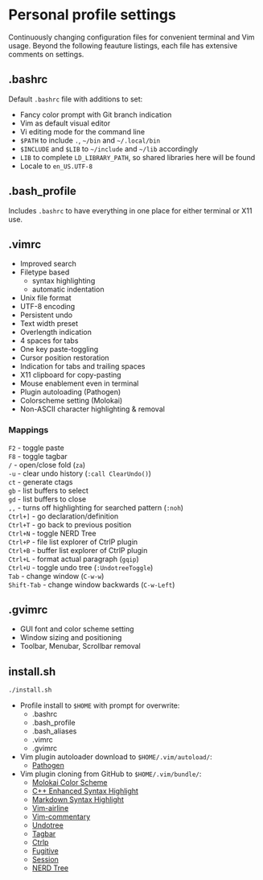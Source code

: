 # Personal profile settings

Continuously changing configuration files for convenient terminal and Vim
usage. Beyond the following feauture listings, each file has extensive comments
on settings.

## .bashrc

Default `.bashrc` file with additions to set:

- Fancy color prompt with Git branch indication
- Vim as default visual editor
- Vi editing mode for the command line
- `$PATH` to include `.`, `~/bin` and `~/.local/bin`
- `$INCLUDE` and `$LIB` to `~/include` and `~/lib` accordingly
- `LIB` to complete `LD_LIBRARY_PATH`, so shared libraries here will be found
- Locale to `en_US.UTF-8`

## .bash_profile

Includes `.bashrc` to have everything in one place for either terminal or X11
use.

## .vimrc

- Improved search
- Filetype based
    - syntax highlighting
    - automatic indentation
- Unix file format
- UTF-8 encoding
- Persistent undo
- Text width preset
- Overlength indication
- 4 spaces for tabs
- One key paste-toggling
- Cursor position restoration
- Indication for tabs and trailing spaces
- X11 clipboard for copy-pasting
- Mouse enablement even in terminal
- Plugin autoloading (Pathogen)
- Colorscheme setting (Molokai)
- Non-ASCII character highlighting & removal

### Mappings

`F2`     - toggle paste  
`F8`     - toggle tagbar  
`/`      - open/close fold (`za`)  
`-u`     - clear undo history (`:call ClearUndo()`)  
`ct`     - generate ctags  
`gb`     - list buffers to select  
`gd`     - list buffers to close  
`,,`     - turns off highlighting for searched pattern (`:noh`)  
`Ctrl+]` - go declaration/definition  
`Ctrl+T` - go back to previous position  
`Ctrl+N` - toggle NERD Tree  
`Ctrl+P` - file list explorer of CtrlP plugin  
`Ctrl+B` - buffer list explorer of CtrlP plugin  
`Ctrl+L` - format actual paragraph (`gqip`)  
`Ctrl+U` - toggle undo tree (`:UndotreeToggle`)  
`Tab`    - change window (`C-w-w`)  
`Shift-Tab` - change window backwards (`C-w-Left`)  

## .gvimrc

- GUI font and color scheme setting
- Window sizing and positioning
- Toolbar, Menubar, Scrollbar removal


## install.sh

```bash
./install.sh
```

- Profile install to `$HOME` with prompt for overwrite:
    - .bashrc
    - .bash_profile
    - .bash_aliases
    - .vimrc
    - .gvimrc
- Vim plugin autoloader download to `$HOME/.vim/autoload/`:
    - [Pathogen](https://tpo.pe/pathogen.vim)
- Vim plugin cloning from GitHub to `$HOME/.vim/bundle/`:
    - [Molokai Color Scheme](https://github.com/tomasr/molokai)
    - [C++ Enhanced Syntax Highlight](https://github.com/octol/vim-cpp-enhanced-highlight)
    - [Markdown Syntax Highlight](https://github.com/plasticboy/vim-markdown)
    - [Vim-airline](https://github.com/bling/vim-airline)
    - [Vim-commentary](https://github.com/tpope/vim-commentary)
    - [Undotree](https://github.com/mbbill/undotree)
    - [Tagbar](https://github.com/majutsushi/tagbar)
    - [Ctrlp](https://github.com/ctrlpvim/ctrlp.vim)
    - [Fugitive](https://github.com/tpope/vim-fugitive)
    - [Session](https://github.com/xolox/vim-session)
    - [NERD Tree](https://github.com/scrooloose/nerdtree)
